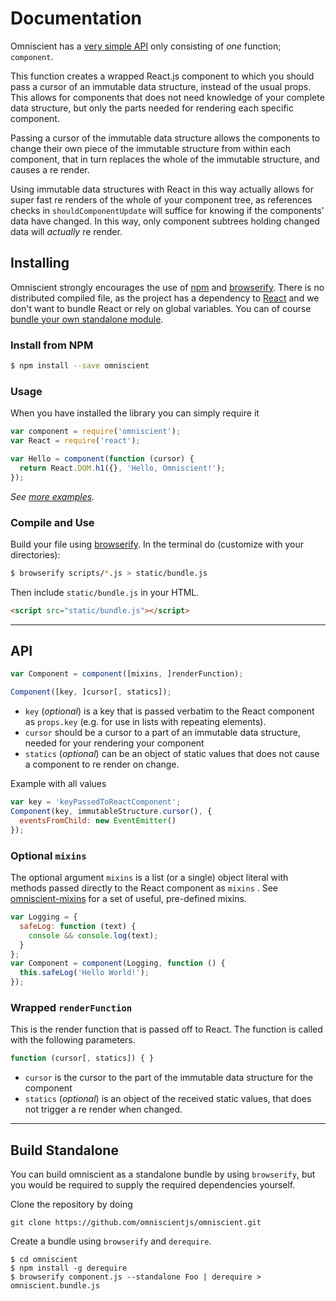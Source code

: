 Documentation
=========

Omniscient has a [very simple API](#api) only consisting of *one* function; `component`.

This function creates a wrapped React.js component to which you should pass a cursor of an immutable data structure, instead of the usual props. This allows for components that does not need knowledge of your complete data structure, but only the parts needed for rendering each specific component.

Passing a cursor of the immutable data structure allows the components to change their own piece of the immutable structure from within each component, that in turn replaces the whole of the immutable structure, and causes a re render.

Using immutable data structures with React in this way actually allows for super fast re renders of the whole of your component tree, as references checks in `shouldComponentUpdate` will suffice for knowing if the components' data have changed. In this way, only component subtrees holding changed data will *actually* re render.

## Installing

Omniscient strongly encourages the use of [npm](https://www.npmjs.org/) and [browserify](http://browserify.org/). There is no distributed compiled file, as the project has a dependency to [React](http://facebook.github.io/react/) and we don't want to bundle React or rely on global variables. You can of course [bundle your own standalone module](#build-standalone).

### Install from NPM

```sh
$ npm install --save omniscient
```

### Usage

When you have installed the library you can simply require it

```js
var component = require('omniscient');
var React = require('react');

var Hello = component(function (cursor) {
  return React.DOM.h1({}, 'Hello, Omniscient!');
});
```

*See [more examples](/examples).*

### Compile and Use

Build your file using [browserify](http://browserify.org/). In the terminal do (customize with your directories):

```sh
$ browserify scripts/*.js > static/bundle.js
```

Then include `static/bundle.js` in your HTML.
```html
<script src="static/bundle.js"></script>
```

---

## API

```js
var Component = component([mixins, ]renderFunction);

Component([key, ]cursor[, statics]);

```
* `key` (*optional*) is a key that is passed verbatim to the React component as `props.key` (e.g. for use in lists with repeating elements).
* `cursor` should be a cursor to a part of an immutable data structure, needed for your rendering your component
* `statics` (*optional*) can be an object of static values that does not cause a component to re render on change.

Example with all values

```js
var key = 'keyPassedToReactComponent';
Component(key, immutableStructure.cursor(), {
  eventsFromChild: new EventEmitter()
});
```

### Optional `mixins`

The optional argument `mixins` is a list (or a single) object literal with methods passed directly to the React component as `mixins` . See [omniscient-mixins](https://github.com/omniscientjs/omniscient-mixins) for a set of useful, pre-defined mixins.

```js
var Logging = {
  safeLog: function (text) {
    console && console.log(text);
  }
};
var Component = component(Logging, function () {
  this.safeLog('Hello World!');
});
```


### Wrapped `renderFunction`

This is the render function that is passed off to React. The function is called with the following parameters.

```js
function (cursor[, statics]) { }
```

* `cursor` is the cursor to the part of the immutable data structure for the component
* `statics` (*optional*) is an object of the received static values, that does not trigger a re render when changed.

---

## Build Standalone

You can build omniscient as a standalone bundle by using `browserify`, but you would be required to supply the required dependencies yourself.

Clone the repository by doing

```
git clone https://github.com/omniscientjs/omniscient.git
```

Create a bundle using `browserify` and `derequire`.

```
$ cd omniscient
$ npm install -g derequire
$ browserify component.js --standalone Foo | derequire > omniscient.bundle.js
```
